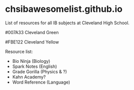# chsibawesomelist.github.io
List of resources for all IB subjects at Cleveland High School.

#007A33 Cleveland Green

#FBE122 Cleveland Yellow

Resource list:
* Bio Ninja (Biology)
* Spark Notes (English)
* Grade Gorilla (Physics & ?)
* Kahn Academy?
* Word Reference (Language)
